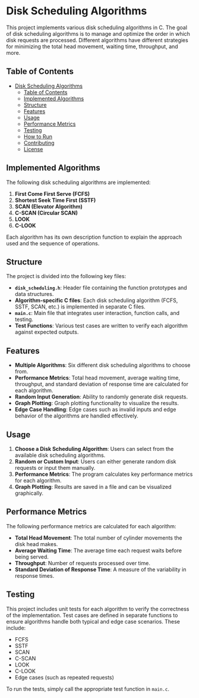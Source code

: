 # Disk Scheduling Algorithms

This project implements various disk scheduling algorithms in C. The goal of disk scheduling algorithms is to manage and optimize the order in which disk requests are processed. Different algorithms have different strategies for minimizing the total head movement, waiting time, throughput, and more.

## Table of Contents
- [Disk Scheduling Algorithms](#disk-scheduling-algorithms)
  - [Table of Contents](#table-of-contents)
  - [Implemented Algorithms](#implemented-algorithms)
  - [Structure](#structure)
  - [Features](#features)
  - [Usage](#usage)
  - [Performance Metrics](#performance-metrics)
  - [Testing](#testing)
  - [How to Run](#how-to-run)
  - [Contributing](#contributing)
  - [License](#license)

## Implemented Algorithms
The following disk scheduling algorithms are implemented:
1. **First Come First Serve (FCFS)**
2. **Shortest Seek Time First (SSTF)**
3. **SCAN (Elevator Algorithm)**
4. **C-SCAN (Circular SCAN)**
5. **LOOK**
6. **C-LOOK**

Each algorithm has its own description function to explain the approach used and the sequence of operations.

## Structure

The project is divided into the following key files:

- **`disk_scheduling.h`**: Header file containing the function prototypes and data structures.
- **Algorithm-specific C files**: Each disk scheduling algorithm (FCFS, SSTF, SCAN, etc.) is implemented in separate C files.
- **`main.c`**: Main file that integrates user interaction, function calls, and testing.
- **Test Functions**: Various test cases are written to verify each algorithm against expected outputs.

## Features

- **Multiple Algorithms**: Six different disk scheduling algorithms to choose from.
- **Performance Metrics**: Total head movement, average waiting time, throughput, and standard deviation of response time are calculated for each algorithm.
- **Random Input Generation**: Ability to randomly generate disk requests.
- **Graph Plotting**: Graph plotting functionality to visualize the results.
- **Edge Case Handling**: Edge cases such as invalid inputs and edge behavior of the algorithms are handled effectively.

## Usage

1. **Choose a Disk Scheduling Algorithm**: Users can select from the available disk scheduling algorithms.
2. **Random or Custom Input**: Users can either generate random disk requests or input them manually.
3. **Performance Metrics**: The program calculates key performance metrics for each algorithm.
4. **Graph Plotting**: Results are saved in a file and can be visualized graphically.

## Performance Metrics

The following performance metrics are calculated for each algorithm:
- **Total Head Movement**: The total number of cylinder movements the disk head makes.
- **Average Waiting Time**: The average time each request waits before being served.
- **Throughput**: Number of requests processed over time.
- **Standard Deviation of Response Time**: A measure of the variability in response times.

## Testing

This project includes unit tests for each algorithm to verify the correctness of the implementation. Test cases are defined in separate functions to ensure algorithms handle both typical and edge case scenarios. These include:
- FCFS
- SSTF
- SCAN
- C-SCAN
- LOOK
- C-LOOK
- Edge cases (such as repeated requests)

To run the tests, simply call the appropriate test function in `main.c`.


